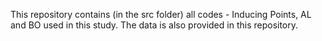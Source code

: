 This repository contains (in the src folder) all codes - Inducing Points, AL and BO used in this study. The data is also provided in this repository.
